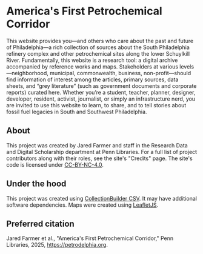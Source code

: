 # America's First Petrochemical Corridor
This website provides you—and others who care about the past and future of Philadelphia—a rich collection of sources about the South Philadelphia refinery complex and other petrochemical sites along the lower Schuylkill River. Fundamentally, this website is a research tool: a digital archive accompanied by reference works and maps. Stakeholders at various levels—neighborhood, municipal, commonwealth, business, non-profit—should find information of interest among the articles, primary sources, data sheets, and “grey literature” (such as government documents and corporate reports) curated here. Whether you’re a student, teacher, planner, designer, developer, resident, activist, journalist, or simply an infrastructure nerd, you are invited to use this website to learn, to share, and to tell stories about fossil fuel legacies in South and Southwest Philadelphia.

## About
This project was created by Jared Farmer and staff in the Research Data and Digital Scholarship department at Penn Libraries. For a full list of project contributors along with their roles, see the site's "Credits" page. The site's code is licensed under [CC-BY-NC-4.0](https://creativecommons.org/licenses/by-nc/4.0/).

## Under the hood
This project was created using [CollectionBuilder CSV](https://github.com/CollectionBuilder/collectionbuilder-csv). It may have additional software dependencies. Maps were created using [LeafletJS](https://leafletjs.com/).

## Preferred citation
Jared Farmer et al., "America's First Petrochemical Corridor," Penn Libraries, 2025, https://petrodelphia.org.



